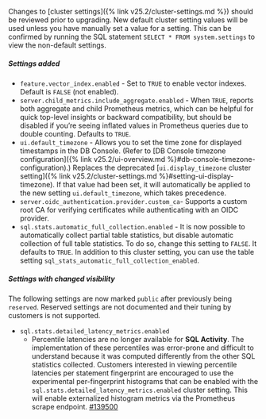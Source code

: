Changes to [cluster settings]({% link v25.2/cluster-settings.md %}) should be reviewed prior to upgrading. New default cluster setting values will be used unless you have manually set a value for a setting. This can be confirmed by running the SQL statement `SELECT * FROM system.settings` to view the non-default settings.

<h5 id="v25-2-0-settings-added">Settings added</h5>

- `feature.vector_index.enabled` - Set to `TRUE` to enable vector indexes. Default is `FALSE` (not enabled).
- `server.child_metrics.include_aggregate.enabled` - When `TRUE`, reports both aggregate and child Prometheus metrics, which can be helpful for quick top-level insights or backward compatibility, but should be disabled if you’re seeing inflated values in Prometheus queries due to double counting. Defaults to `TRUE`.
- `ui.default_timezone` - Allows you to set the time zone for displayed timestamps in the DB Console. (Refer to [DB Console timezone configuration]({% link v25.2/ui-overview.md %}#db-console-timezone-configuration).) Replaces the deprecated [`ui.display_timezone` cluster setting]({% link v25.2/cluster-settings.md %}#setting-ui-display-timezone). If that value had been set, it will automatically be applied to the new setting `ui.default_timezone`, which takes precedence.
- `server.oidc_authentication.provider.custom_ca`- Supports a custom root CA for verifying certificates while authenticating with an OIDC provider.
- `sql.stats.automatic_full_collection.enabled` - It is now possible to automatically collect partial table statistics, but disable automatic collection of full table statistics. To do so, change this setting to `FALSE`. It defaults to `TRUE`. In addition to this cluster setting, you can use the table setting `sql_stats_automatic_full_collection_enabled`.

<h5 id="v25-2-0-settings-with-changed-visibility">Settings with changed visibility</h5>

The following settings are now marked `public` after previously being `reserved`. Reserved settings are not documented and their tuning by customers is not supported.

- `sql.stats.detailed_latency_metrics.enabled`
  - Percentile latencies are no longer available for **SQL Activity**. The implementation of these percentiles was error-prone and difficult to understand because it was computed differently from the other SQL statistics collected. Customers interested in viewing percentile latencies per statement fingerprint are encouraged to use the experimental per-fingerprint histograms that can be enabled with the `sql.stats.detailed_latency_metrics.enabled` cluster setting. This will enable externalized histogram metrics via the Prometheus scrape endpoint. [#139500](https://github.com/cockroachdb/cockroach/pulls/139500)
